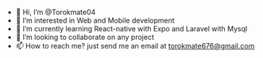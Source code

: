 - 👋 Hi, I’m @Torokmate04
- 👀 I’m interested in  Web and Mobile development
- 🌱 I’m currently learning React-native with Expo and Laravel with Mysql
- 💞️ I’m looking to collaborate on any project
- 📫 How to reach me? just send me an email at torokmate676@gmail.com

<!---
Torokmate04/Torokmate04 is a ✨ special ✨ repository because its `README.md` (this file) appears on your GitHub profile.
You can click the Preview link to take a look at your changes.
--->
